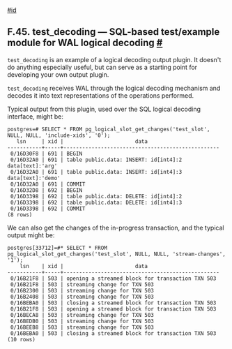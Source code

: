 [#id](#TEST-DECODING)

## F.45. test_decoding — SQL-based test/example module for WAL logical decoding [#](#TEST-DECODING)

`test_decoding` is an example of a logical decoding output plugin. It doesn't do anything especially useful, but can serve as a starting point for developing your own output plugin.

`test_decoding` receives WAL through the logical decoding mechanism and decodes it into text representations of the operations performed.

Typical output from this plugin, used over the SQL logical decoding interface, might be:

```
postgres=# SELECT * FROM pg_logical_slot_get_changes('test_slot', NULL, NULL, 'include-xids', '0');
   lsn     | xid |                       data
-----------+-----+--------------------------------------------------
 0/16D30F8 | 691 | BEGIN
 0/16D32A0 | 691 | table public.data: INSERT: id[int4]:2 data[text]:'arg'
 0/16D32A0 | 691 | table public.data: INSERT: id[int4]:3 data[text]:'demo'
 0/16D32A0 | 691 | COMMIT
 0/16D32D8 | 692 | BEGIN
 0/16D3398 | 692 | table public.data: DELETE: id[int4]:2
 0/16D3398 | 692 | table public.data: DELETE: id[int4]:3
 0/16D3398 | 692 | COMMIT
(8 rows)
```

We can also get the changes of the in-progress transaction, and the typical output might be:

```
postgres[33712]=#* SELECT * FROM pg_logical_slot_get_changes('test_slot', NULL, NULL, 'stream-changes', '1');
    lsn    | xid |                       data
-----------+-----+--------------------------------------------------
 0/16B21F8 | 503 | opening a streamed block for transaction TXN 503
 0/16B21F8 | 503 | streaming change for TXN 503
 0/16B2300 | 503 | streaming change for TXN 503
 0/16B2408 | 503 | streaming change for TXN 503
 0/16BEBA0 | 503 | closing a streamed block for transaction TXN 503
 0/16B21F8 | 503 | opening a streamed block for transaction TXN 503
 0/16BECA8 | 503 | streaming change for TXN 503
 0/16BEDB0 | 503 | streaming change for TXN 503
 0/16BEEB8 | 503 | streaming change for TXN 503
 0/16BEBA0 | 503 | closing a streamed block for transaction TXN 503
(10 rows)
```
